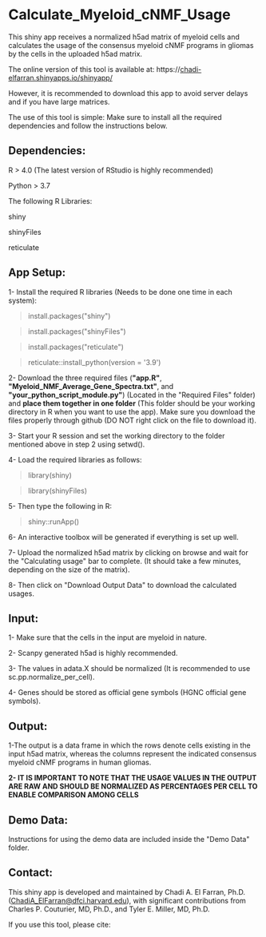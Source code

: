 # Calculate_Myeloid_cNMF_Usage
This shiny app receives a normalized h5ad matrix of myeloid cells and calculates the usage of the consensus myeloid cNMF programs in gliomas by the cells in the uploaded h5ad matrix.


The online version of this tool is available at: 
https://[chadi-elfarran.shinyapps.io/shinyapp/](https://consensus-myeloid-program-calculator.shinyapps.io/shinyapp/)

However, it is recommended to download this app to avoid server delays and if you have large matrices.

The use of this tool is simple: Make sure to install all the required dependencies and follow the instructions below.

## Dependencies:
R > 4.0 (The latest version of RStudio is highly recommended)

Python > 3.7

The following R Libraries:

shiny

shinyFiles

reticulate

## App Setup:

1- Install the required R libraries (Needs to be done one time in each system):

>install.packages("shiny")

>install.packages("shinyFiles")

>install.packages("reticulate")

>reticulate::install_python(version = '3.9')


2- Download the three required files (**"app.R"**, **"Myeloid_NMF_Average_Gene_Spectra.txt"**, and **"your_python_script_module.py"**) (Located in the "Required Files" folder) and **place them together in one folder** (This folder should be your working directory in R when you want to use the app).  Make sure you download the files properly through github (DO NOT right click on the file to download it).   


3- Start your R session and set the working directory to the folder mentioned above in step 2 using setwd().


4- Load the required libraries as follows:

>library(shiny)

>library(shinyFiles)


5- Then type the following in R:

>shiny::runApp()


6- An interactive toolbox will be generated if everything is set up well.


7- Upload the normalized h5ad matrix by clicking on browse and wait for the "Calculating usage" bar to complete. (It should take a few minutes, depending on the size of the matrix).


8- Then click on "Download Output Data" to download the calculated usages.

## Input:

1- Make sure that the cells in the input are myeloid in nature.

2- Scanpy generated h5ad is highly recommended.

3- The values in adata.X should be normalized (It is recommended to use sc.pp.normalize_per_cell).

4- Genes should be stored as official gene symbols (HGNC official gene symbols).


## Output:

1-The output is a data frame in which the rows denote cells existing in the input h5ad matrix, whereas the columns represent the indicated consensus myeloid cNMF programs in human gliomas.

**2- IT IS IMPORTANT TO NOTE THAT THE USAGE VALUES IN THE OUTPUT ARE RAW AND SHOULD BE NORMALIZED AS PERCENTAGES PER CELL TO ENABLE COMPARISON AMONG CELLS**

## Demo Data:

Instructions for using the demo data are included inside the "Demo Data" folder.

## Contact:

This shiny app is developed and maintained by Chadi A. El Farran, Ph.D. (ChadiA_ElFarran@dfci.harvard.edu), with significant contributions from Charles P. Couturier, MD, Ph.D., and Tyler E. Miller, MD, Ph.D.

If you use this tool, please cite:





